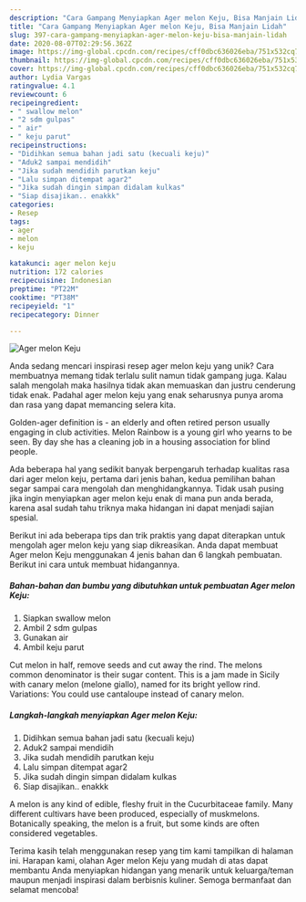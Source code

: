 ```yaml
---
description: "Cara Gampang Menyiapkan Ager melon Keju, Bisa Manjain Lidah"
title: "Cara Gampang Menyiapkan Ager melon Keju, Bisa Manjain Lidah"
slug: 397-cara-gampang-menyiapkan-ager-melon-keju-bisa-manjain-lidah
date: 2020-08-07T02:29:56.362Z
image: https://img-global.cpcdn.com/recipes/cff0dbc636026eba/751x532cq70/ager-melon-keju-foto-resep-utama.jpg
thumbnail: https://img-global.cpcdn.com/recipes/cff0dbc636026eba/751x532cq70/ager-melon-keju-foto-resep-utama.jpg
cover: https://img-global.cpcdn.com/recipes/cff0dbc636026eba/751x532cq70/ager-melon-keju-foto-resep-utama.jpg
author: Lydia Vargas
ratingvalue: 4.1
reviewcount: 6
recipeingredient:
- " swallow melon"
- "2 sdm gulpas"
- " air"
- " keju parut"
recipeinstructions:
- "Didihkan semua bahan jadi satu (kecuali keju)"
- "Aduk2 sampai mendidih"
- "Jika sudah mendidih parutkan keju"
- "Lalu simpan ditempat agar2"
- "Jika sudah dingin simpan didalam kulkas"
- "Siap disajikan.. enakkk"
categories:
- Resep
tags:
- ager
- melon
- keju

katakunci: ager melon keju 
nutrition: 172 calories
recipecuisine: Indonesian
preptime: "PT22M"
cooktime: "PT38M"
recipeyield: "1"
recipecategory: Dinner

---
```



![Ager melon Keju](https://img-global.cpcdn.com/recipes/cff0dbc636026eba/751x532cq70/ager-melon-keju-foto-resep-utama.jpg)

Anda sedang mencari inspirasi resep ager melon keju yang unik? Cara membuatnya memang tidak terlalu sulit namun tidak gampang juga. Kalau salah mengolah maka hasilnya tidak akan memuaskan dan justru cenderung tidak enak. Padahal ager melon keju yang enak seharusnya punya aroma dan rasa yang dapat memancing selera kita.

Golden-ager definition is - an elderly and often retired person usually engaging in club activities. Melon Rainbow is a young girl who yearns to be seen. By day she has a cleaning job in a housing association for blind people.

Ada beberapa hal yang sedikit banyak berpengaruh terhadap kualitas rasa dari ager melon keju, pertama dari jenis bahan, kedua pemilihan bahan segar sampai cara mengolah dan menghidangkannya. Tidak usah pusing jika ingin menyiapkan ager melon keju enak di mana pun anda berada, karena asal sudah tahu triknya maka hidangan ini dapat menjadi sajian spesial.


Berikut ini ada beberapa tips dan trik praktis yang dapat diterapkan untuk mengolah ager melon keju yang siap dikreasikan. Anda dapat membuat Ager melon Keju menggunakan 4 jenis bahan dan 6 langkah pembuatan. Berikut ini cara untuk membuat hidangannya.

<!--inarticleads1-->

##### Bahan-bahan dan bumbu yang dibutuhkan untuk pembuatan Ager melon Keju:

1. Siapkan  swallow melon
1. Ambil 2 sdm gulpas
1. Gunakan  air
1. Ambil  keju parut


Cut melon in half, remove seeds and cut away the rind. The melons common denominator is their sugar content. This is a jam made in Sicily with canary melon (melone giallo), named for its bright yellow rind. Variations: You could use cantaloupe instead of canary melon. 

<!--inarticleads2-->

##### Langkah-langkah menyiapkan Ager melon Keju:

1. Didihkan semua bahan jadi satu (kecuali keju)
1. Aduk2 sampai mendidih
1. Jika sudah mendidih parutkan keju
1. Lalu simpan ditempat agar2
1. Jika sudah dingin simpan didalam kulkas
1. Siap disajikan.. enakkk


A melon is any kind of edible, fleshy fruit in the Cucurbitaceae family. Many different cultivars have been produced, especially of muskmelons. Botanically speaking, the melon is a fruit, but some kinds are often considered vegetables. 

Terima kasih telah menggunakan resep yang tim kami tampilkan di halaman ini. Harapan kami, olahan Ager melon Keju yang mudah di atas dapat membantu Anda menyiapkan hidangan yang menarik untuk keluarga/teman maupun menjadi inspirasi dalam berbisnis kuliner. Semoga bermanfaat dan selamat mencoba!
